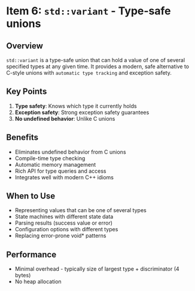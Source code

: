 # Item 6: `std::variant` - Type-safe unions

## Overview

`std::variant` is a type-safe union that can hold a value of one of several specified types at any given time. It provides a modern, safe alternative to C-style unions with `automatic type tracking` and exception safety.

## Key Points

1. **Type safety**: Knows which type it currently holds
2. **Exception safety**: Strong exception safety guarantees
3. **No undefined behavior**: Unlike C unions

## Benefits

- Eliminates undefined behavior from C unions
- Compile-time type checking
- Automatic memory management
- Rich API for type queries and access
- Integrates well with modern C++ idioms

## When to Use

- Representing values that can be one of several types
- State machines with different state data
- Parsing results (success value or error)
- Configuration options with different types
- Replacing error-prone void* patterns

## Performance

- Minimal overhead - typically size of largest type + discriminator (4 bytes)
- No heap allocation
